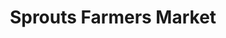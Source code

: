 ---
title: "Sprouts Farmers Market"
url: /chandler/sprouts-farmers-market-south-alma-school-road/
shop: supermarket
---